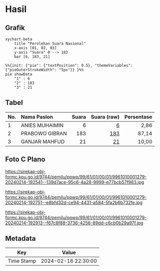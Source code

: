 # Hasil

## Grafik

```mermaid
xychart-beta
    title "Perolehan Suara Nasional"
    x-axis [01, 02, 03]
    y-axis "Suara" 0 --> 183
    bar [6, 183, 21]
```

```mermaid
%%{init: {"pie": {"textPosition": 0.5}, "themeVariables": {"pieOuterStrokeWidth": "5px"}} }%%
pie showData
    "1" : 6
    "2" : 183
    "3" : 21
```

## Tabel

| No. | Nama Paslon    | Suara | Suara (raw) | Persentase |
|:--- |:-------------- | -----:| -----------:| ----------:|
| 1   | ANIES MUHAIMIN | 6     | [6][p-1]    | 2,86       |
| 2   | PRABOWO GIBRAN | 183   | [183][p-2]  | 87,14      |
| 3   | GANJAR MAHFUD  | 21    | [21][p-3]   | 10,00      |


[p-1]: https://github.com/gigit-pemilu/pemilu-2024/blob/main/pilpres/hitung-suara/sub/99-luar-negeri/sub/61-kota-kinabalu-malaysia/sub/01-kota-kinabalu-malaysia/sub/0001-kota-kinabalu-malaysia/sub/279-ksk-268/sub/paslon-1.txt
[p-2]: https://github.com/gigit-pemilu/pemilu-2024/blob/main/pilpres/hitung-suara/sub/99-luar-negeri/sub/61-kota-kinabalu-malaysia/sub/01-kota-kinabalu-malaysia/sub/0001-kota-kinabalu-malaysia/sub/279-ksk-268/sub/paslon-2.txt
[p-3]: https://github.com/gigit-pemilu/pemilu-2024/blob/main/pilpres/hitung-suara/sub/99-luar-negeri/sub/61-kota-kinabalu-malaysia/sub/01-kota-kinabalu-malaysia/sub/0001-kota-kinabalu-malaysia/sub/279-ksk-268/sub/paslon-3.txt

## Foto C Plano

https://sirekap-obj-formc.kpu.go.id/9744/pemilu/ppwp/99/61/01/00/01/9961010001279-20240214-192541--139d7ace-95c6-4a28-9999-e77bcb57f983.jpg

https://sirekap-obj-formc.kpu.go.id/9744/pemilu/ppwp/99/61/01/00/01/9961010001279-20240214-192751--e8bfd32d-ce94-4431-a584-5fa2b6b732fe.jpg

https://sirekap-obj-formc.kpu.go.id/9744/pemilu/ppwp/99/61/01/00/01/9961010001279-20240214-192913--f67c8f88-3736-4256-89dd-c6cb0b29a97f.jpg


## Metadata

| Key        | Value               |
| ---------- | ------------------- |
| Time Stamp | 2024-02-16 22:30:00 |



